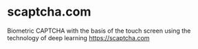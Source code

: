 # scaptcha.com
Biometric CAPTCHA with the basis of the touch screen using the technology of deep learning
https://scaptcha.com
